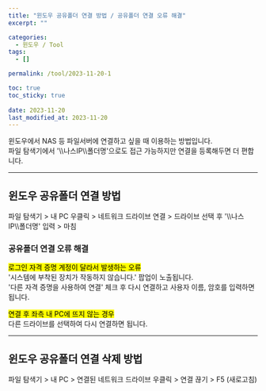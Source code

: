 ```yaml
---
title: "윈도우 공유폴더 연결 방법 / 공유폴더 연결 오류 해결"
excerpt: ""

categories:
  - 윈도우 / Tool
tags:
  - []

permalink: /tool/2023-11-20-1

toc: true
toc_sticky: true
 
date: 2023-11-20
last_modified_at: 2023-11-20
---
```


윈도우에서 NAS 등 파일서버에 연결하고 싶을 때 이용하는 방법입니다.  
파일 탐색기에서 '\\\\나스IP\\\\폴더명'으로도 접근 가능하지만 연결을 등록해두면 더 편합니다.

---

## 윈도우 공유폴더 연결 방법
파일 탐색기 > 내 PC 우클릭 > 네트워크 드라이브 연결 > 드라이브 선택 후 '\\\\나스IP\\\\폴더명' 입력 > 마침

### 공유폴더 연결 오류 해결
<mark>로그인 자격 증명 계정이 달라서 발생하는 오류</mark>  
'시스템에 부착된 장치가 작동하지 않습니다.' 팝업이 노출됩니다.  
'다른 자격 증명을 사용하여 연결' 체크 후 다시 연결하고 사용자 이름, 암호를 입력하면 됩니다.  

<mark>연결 후 좌측 내 PC에 뜨지 않는 경우</mark>  
다른 드라이브를 선택하여 다시 연결하면 됩니다.  

---

## 윈도우 공유폴더 연결 삭제 방법
파일 탐색기 > 내 PC > 연결된 네트워크 드라이브 우클릭 > 연결 끊기 > F5 (새로고침)